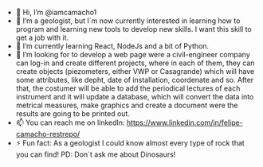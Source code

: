 - 👋 Hi, I’m @iamcamacho1
- 👀 I’m a geologist, but I´m now currently interested in learning how to program and learning new tools to develop new skills. I want this skill to get a job with it.
- 🌱 I’m currently learning React, NodeJs and a bit of Python.
- 💞️ I’m looking for to develop a web page were a civil-engineer company can log-in and create different projects, where in each of them, they can create objects (piezometers, either VWP or Casagrande) which will have some attributes, like depht, date         of installation, coordenate and so. After that, the costumer will be able to add the periodical lectures of each instrument and it will update a database, which will convert the data into metrical measures, make graphics and create a document were the results are going to be printed out. 
- 📫 You can reach me on linkedIn: https://www.linkedin.com/in/felipe-camacho-restrepo/
- ⚡ Fun fact: As a geologist I could know almost every type of rock that you can find! PD: Don´t ask me about Dinosaurs!

<!---
iamcamacho1/iamcamacho1 is a ✨ special ✨ repository because its `README.md` (this file) appears on your GitHub profile.
You can click the Preview link to take a look at your changes.
--->
